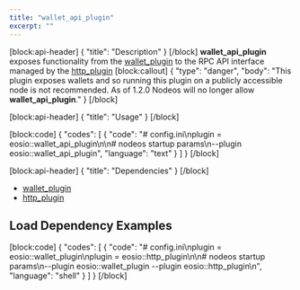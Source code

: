 ```yaml
---
title: "wallet_api_plugin"
excerpt: ""
---
```

[block:api-header]
{
  "title": "Description"
}
[/block]
**wallet_api_plugin** exposes functionality from the [wallet_plugin](doc:wallet_plugin) to the RPC API interface managed by the [http_plugin](doc:http_plugin)
[block:callout]
{
  "type": "danger",
  "body": "This plugin exposes wallets and so running this plugin on a publicly accessible node is not recommended. As of 1.2.0 Nodeos will no longer allow **wallet_api_plugin**."
}
[/block]

[block:api-header]
{
  "title": "Usage"
}
[/block]

[block:code]
{
  "codes": [
    {
      "code": "# config.ini\nplugin = eosio::wallet_api_plugin\n\n# nodeos startup params\n--plugin eosio::wallet_api_plugin",
      "language": "text"
    }
  ]
}
[/block]

[block:api-header]
{
  "title": "Dependencies"
}
[/block]
- [wallet_plugin](doc:wallet_plugin) 
- [http_plugin](doc:http_plugin) 

## Load Dependency Examples
[block:code]
{
  "codes": [
    {
      "code": "# config.ini\nplugin = eosio::wallet_plugin\nplugin = eosio::http_plugin\n\n# nodeos startup params\n--plugin eosio::wallet_plugin --plugin eosio::http_plugin\n",
      "language": "shell"
    }
  ]
}
[/block]
